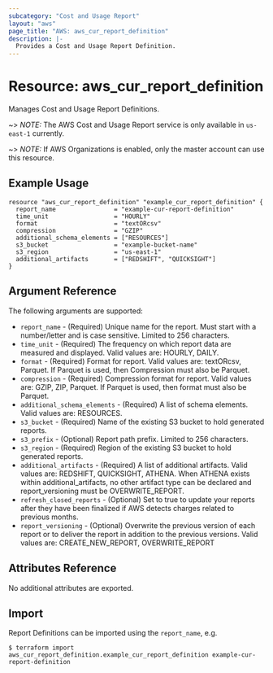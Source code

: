```yaml
---
subcategory: "Cost and Usage Report"
layout: "aws"
page_title: "AWS: aws_cur_report_definition"
description: |-
  Provides a Cost and Usage Report Definition.
---
```


# Resource: aws_cur_report_definition

Manages Cost and Usage Report Definitions.

~> *NOTE:* The AWS Cost and Usage Report service is only available in `us-east-1` currently.

~> *NOTE:* If AWS Organizations is enabled, only the master account can use this resource.

## Example Usage

```hcl
resource "aws_cur_report_definition" "example_cur_report_definition" {
  report_name                = "example-cur-report-definition"
  time_unit                  = "HOURLY"
  format                     = "textORcsv"
  compression                = "GZIP"
  additional_schema_elements = ["RESOURCES"]
  s3_bucket                  = "example-bucket-name"
  s3_region                  = "us-east-1"
  additional_artifacts       = ["REDSHIFT", "QUICKSIGHT"]
}
```

## Argument Reference

The following arguments are supported:

* `report_name` - (Required) Unique name for the report. Must start with a number/letter and is case sensitive. Limited to 256 characters.
* `time_unit` - (Required) The frequency on which report data are measured and displayed.  Valid values are: HOURLY, DAILY.
* `format` - (Required) Format for report. Valid values are: textORcsv, Parquet. If Parquet is used, then Compression must also be Parquet.
* `compression` - (Required) Compression format for report. Valid values are: GZIP, ZIP, Parquet. If Parquet is used, then format must also be Parquet.
* `additional_schema_elements` - (Required) A list of schema elements. Valid values are: RESOURCES.
* `s3_bucket` - (Required) Name of the existing S3 bucket to hold generated reports.
* `s3_prefix` - (Optional) Report path prefix. Limited to 256 characters.
* `s3_region` - (Required) Region of the existing S3 bucket to hold generated reports.
* `additional_artifacts` - (Required) A list of additional artifacts. Valid values are: REDSHIFT, QUICKSIGHT, ATHENA. When ATHENA exists within additional_artifacts, no other artifact type can be declared and report_versioning must be OVERWRITE_REPORT.
* `refresh_closed_reports` - (Optional) Set to true to update your reports after they have been finalized if AWS detects charges related to previous months.
* `report_versioning` - (Optional) Overwrite the previous version of each report or to deliver the report in addition to the previous versions. Valid values are: CREATE_NEW_REPORT, OVERWRITE_REPORT

## Attributes Reference

No additional attributes are exported.

## Import

Report Definitions can be imported using the `report_name`, e.g.

```
$ terraform import aws_cur_report_definition.example_cur_report_definition example-cur-report-definition
```
